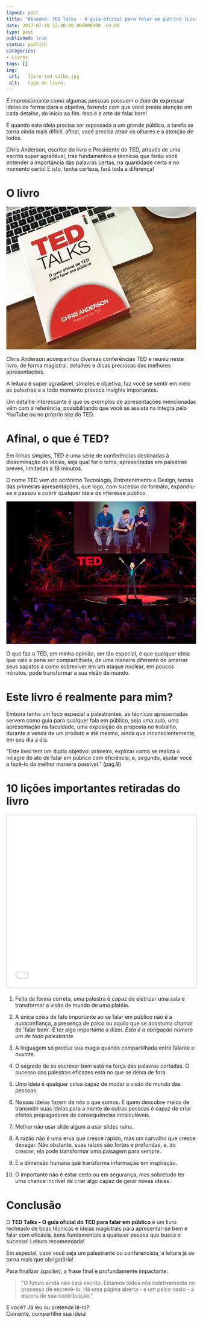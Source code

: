 ```yaml
---
layout: post
title: "Resenha: TED Talks - O guia oficial para falar em público (Livro)"
date: 2017-07-19 12:40:00.000000000 -03:00
type: post
published: true
status: publish
categories:
- Livros
tags: []
img:
 url:	livro-ted-talks.jpg
 alt:	Capa do livro, 
---
```


É impressionante como algumas pessoas possuem o dom de expressar ideias de forma clara e objetiva, fazendo com que você preste atenção em cada detalhe, do início ao fim. Isso é a arte de falar bem!

E quando esta ideia precisa ser repassada a um grande público, a tarefa se torna ainda mais difícil, afinal, você precisa atrair os olhares e a atenção de todos.

Chris Anderson, escritor do livro e Presidente do TED, através de uma escrita super agradável, traz fundamentos e técnicas que farão você entender a importância das palavras certas, na quantidade certa e no momento certo! E isto, tenha certeza, fará toda a diferença!

# O livro

![Livro TED Talks sobre uma mesa com um MacBook e uma xícara de café](/assets/imgs/livro-ted-talks-macbook.jpg)

Chris Anderson acompanhou diversas conferências TED e reuniu neste livro, de forma magistral, detalhes e dicas preciosas das melhores apresentações.

A leitura é super agradável, simples e objetiva, faz você se sentir em meio as palestras e a todo momento provoca insights importantes.

Um detalhe interessante é que os exemplos de apresentações mencionadas vêm com a referência, possibilitando que você as assista na íntegra pelo YouTube ou no próprio site do TED.

# Afinal, o que é TED?


Em linhas simples, TED é uma série de conferências destinadas à disseminação de ideias, seja qual for o tema, apresentadas em palestras breves, limitadas à 18 minutos.

O nome TED vem do acrônimo Tecnologia, Entretenimento e Design, temas das primeiras apresentações, que logo, com sucesso do formato, expandiu-se e passou a cobrir qualquer ideia de interesse público.

![Livro TED Talks sobre uma mesa com um MacBook e uma xícara de café](/assets/imgs/ted-palestra.jpg)

O que faz o TED, em minha opinião, ser tão especial, é que qualquer ideia que vale a pena ser compartilhada, de uma maneira diferente de amarrar seus sapatos a como sobreviver em um ataque nuclear, em poucos minutos, pode transformar a sua visão de mundo.

# Este livro é realmente para mim?

Embora tenha um foco especial a palestrantes, as técnicas apresentadas servem como guia para qualquer fala em público, seja uma aula, uma apresentação na faculdade, uma exposição de proposta no trabalho, durante a venda de um produto e até mesmo, ainda que inconscientemente, em seu dia a dia.

"Este livro tem um duplo objetivo: primeiro, explicar como se realiza o milagre do ato de falar em público com eficiência; e, segundo, ajudar você a fazê-lo da melhor maneira possível." (pág.9)

# 10 lições importantes retiradas do livro

<iframe src="//www.slideshare.net/slideshow/embed_code/key/L76Q1SAx5grdIg" width="100%" height="455px" frameborder="0" marginwidth="0" marginheight="0" scrolling="no" style="border:1px solid #CCC; border-width:1px; margin-bottom:5px; max-width: 100%;" allowfullscreen></iframe>

1. Feita de forma correta, uma palestra é capaz de eletrizar uma sala e transformar a visão de mundo de uma platéia.

2. A única coisa de fato importante ao se falar em público não é a autoconfiança, a presença de palco ou aquilo que se acostuma chamar de 'falar bem'. É ter algo importante a dizer. *Esta é a obrigação número um de todo palestrante.*

3. A linguagem só produz sua magia quando compartilhada entre falante e ouvinte.

4. O segredo de se escrever bem está na força das palavras cortadas. O sucesso das palestras eficazes está no que se deixa de fora.

5. Uma ideia é qualquer coisa capaz de mudar a visão de mundo das pessoas

6. Nossas ideias fazem de nós o que somos. E quem descobre meios de transmitir suas ideias para a mente de outras pessoas é capaz de criar efeitos propagadores de consequências incalculáveis.

7. Melhor não usar slide algum a usar slides ruins.

8. A razão não é uma erva que cresce rápido, mas um carvalho que cresce devagar. Não obstante, suas raízes são fortes e profundas, e, ao crescer, ela pode transformar uma paisagem para sempre.

9. É a dimensão humana que transforma informação em inspiração.

10. O importante não é estar certo ou em segurança, mas sobretudo ter uma chance incrível de criar algo capaz de gerar novas ideias.	

# Conclusão

O **TED Talks - O guia oficial do TED para falar em público** é um livro recheado de boas técnicas e ideias magistrais para apresentar-se bem e falar com eficácia, itens fundamentais a qualquer pessoa que busca o sucesso! Leitura recomendada!

Em especial, caso você seja um palestrante ou conferencista, a leitura já se torna mais que obrigatória!

Para finalizar *(spoiler)*, a frase final e profundamente impactante:

> "O futuro ainda não está escrito. Estamos todos nós coletivamente no processo de escrevê-lo. Há uma página aberta - e um palco vazio - a espero de sua contribuição."

E você? Já leu ou pretende lê-lo?<br>Comente, compartilhe sua ideia!